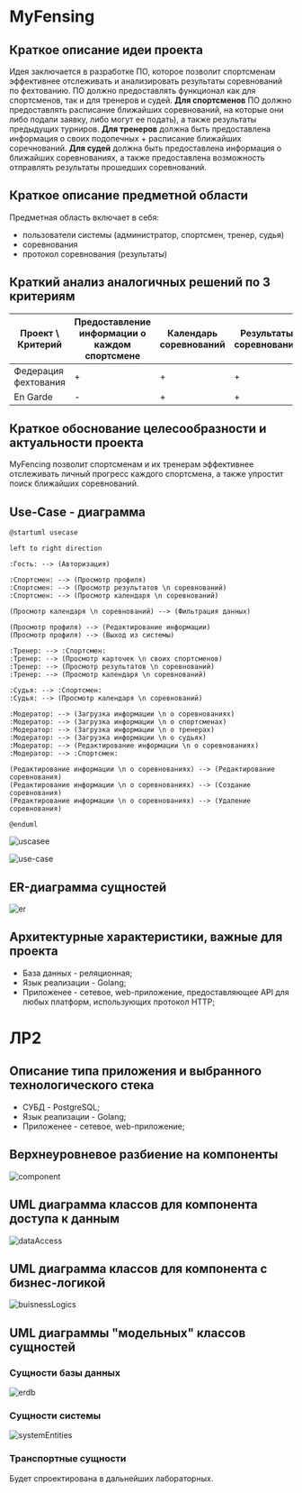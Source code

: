 # MyFensing

## Краткое описание идеи проекта

Идея заключается в разработке ПО, которое позволит спортсменам эффективнее отслеживать и анализировать результаты соревнований по фехтованию. ПО должно предоставлять функционал как для спортсменов, так и для тренеров и судей. **Для спортсменов** ПО должно предоставлять расписание ближайших соревнований, на которые они либо подали заявку, либо могут ее подать), а также результаты предыдущих турниров. **Для тренеров** должна быть предоставлена информация о своих подопечных + расписание ближайших соречнований. **Для судей** должна быть предоставлена информация о ближайших соревнованиях, а также предоставлена возможность отправлять результаты прошедших соревнований.

## Краткое описание предметной области

Предметная область включает в себя:

* пользователи системы (администратор, спортсмен, тренер, судья)
* соревнования
* протокол соревнования (результаты)

## Краткий анализ аналогичных решений по 3 критериям

|Проект \ Критерий|Предоставление информации о каждом спортсмене|Календарь соревнований| Результаты соревнований|Наличие авторизации|
|---|---|---|---|---|
|Федерация фехтования|+|+|+|-|
|En Garde|-|+|+|-|

## Краткое обоснование целесообразности и актуальности проекта

MyFencing позволит спортсменам и их тренерам эффективнее отслеживать личный прогресс каждого спортсмена, а также упростит поиск ближайших соревнований.

## Use-Case - диаграмма

```plantuml
@startuml usecase

left to right direction

:Гость: --> (Авторизация)

:Спортсмен: --> (Просмотр профиля)
:Спортсмен: --> (Просмотр результатов \n соревнований)
:Спортсмен: --> (Просмотр календаря \n соревнований)

(Просмотр календаря \n соревнований) --> (Фильтрация данных)

(Просмотр профиля) --> (Редактирование информации)
(Просмотр профиля) --> (Выход из системы)

:Тренер: --> :Спортсмен:
:Тренер: --> (Просмотр карточек \n своих спортсменов)
:Тренер: --> (Просмотр результатов \n соревнований)
:Тренер: --> (Просмотр календаря \n соревнований)

:Судья: --> :Спортсмен:
:Судья: --> (Просмотр календаря \n соревнований)

:Модератор: --> (Загрузка информации \n о соревнованиях)
:Модератор: --> (Загрузка информации \n о спортсменах)
:Модератор: --> (Загрузка информации \n о тренерах)
:Модератор: --> (Загрузка информации \n о судьях)
:Модератор: --> (Редактирование информации \n о соревнованиях)
:Модератор: --> :Спортсмен:

(Редактирование информации \n о соревнованиях) --> (Редактирование соревнования)
(Редактирование информации \n о соревнованиях) --> (Создание соревнования)
(Редактирование информации \n о соревнованиях) --> (Удаление соревнования)

@enduml

```

![uscasee](http://www.plantuml.com/plantuml/proxy?cache=no&src=https://raw.githubusercontent.com/ArdentK/bmstu-6sem-ppo/blob/main/docs/assets/usecase.iuml)

![use-case](docs/assets/usecase.svg)

## ER-диаграмма сущностей

![er](docs/assets/er.svg)

## Архитектурные характеристики, важные для проекта

* База данных - реляционная;
* Язык реализации - Golang;
* Приложенее - сетевое, web-приложение, предоставляющее API для любых платформ, использующих протокол HTTP;

# ЛР2

## Описание типа приложения и выбранного технологического стека

* СУБД - PostgreSQL;
* Язык реализации - Golang;
* Приложенее - сетевое, web-приложение;

## Верхнеуровневое разбиение на компоненты

![component](docs/assets/component.svg)

## UML диаграмма классов для компонента доступа к данным

![dataAccess](docs/assets/dataAccess.svg)

## UML диаграмма классов для компонента с бизнес-логикой

![buisnessLogics](docs/assets/buisnessLogics.svg)

## UML диаграммы "модельных" классов сущностей

### Сущности базы данных

![erdb](docs/assets/erdb.svg)

### Сущности системы

![systemEntities](docs/assets/systemEntities.svg)

### Транспортные сущности

Будет спроектирована в дальнейших лабораторных.
